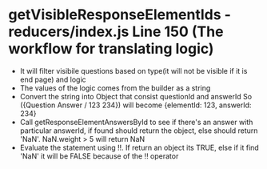 # getVisibleResponseElementIds - reducers/index.js Line 150 (The workflow for translating logic)
 - It will filter visibile questions based on type(it will not be visible if it is end page) and logic
 - The values of the logic comes from the builder as a string
 - Convert the string into Object that consist questionId and answerId
    So ({Question Answer / 123 234}) will become {elementId: 123, answerId: 234}
 - Call getResponseElementAnswersById to see if there's an answer with particular answerId, if found should return the object, else should return 'NaN'. NaN.weight > 5 will return NaN
 - Evaluate the statement using !!. If return an object its TRUE, else if it find 'NaN' it will be FALSE because of the !! operator
